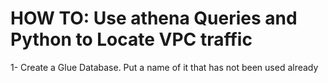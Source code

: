 <h1>HOW TO: Use athena Queries and Python to Locate VPC traffic</h1>  

1- Create a Glue Database. Put a name of it that has not been used already 

